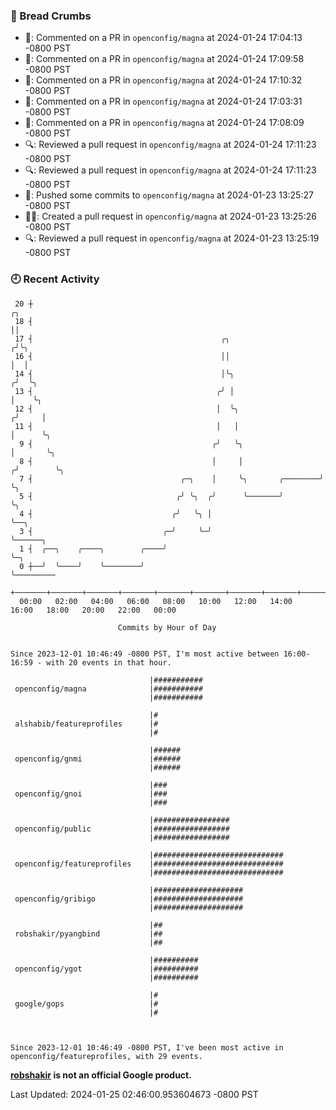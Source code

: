 ### 🍞 Bread Crumbs

 * 💬: Commented on a PR in  `openconfig/magna` at 2024-01-24 17:04:13 -0800 PST
 * 💬: Commented on a PR in  `openconfig/magna` at 2024-01-24 17:09:58 -0800 PST
 * 💬: Commented on a PR in  `openconfig/magna` at 2024-01-24 17:10:32 -0800 PST
 * 💬: Commented on a PR in  `openconfig/magna` at 2024-01-24 17:03:31 -0800 PST
 * 💬: Commented on a PR in  `openconfig/magna` at 2024-01-24 17:08:09 -0800 PST
 * 🔍: Reviewed a pull request in  `openconfig/magna` at 2024-01-24 17:11:23 -0800 PST
 * 🔍: Reviewed a pull request in  `openconfig/magna` at 2024-01-24 17:11:23 -0800 PST
 * 🚢: Pushed some commits to `openconfig/magna` at 2024-01-23 13:25:27 -0800 PST
 * ✍🏼: Created a pull request in `openconfig/magna` at 2024-01-23 13:25:26 -0800 PST
 * 🔍: Reviewed a pull request in  `openconfig/magna` at 2024-01-23 13:25:19 -0800 PST

### 🕘 Recent Activity
```
 20 ┼                                                                    ╭╮
 18 ┤                                                                    ││
 17 ┤                                          ╭╮                       ╭╯╰╮
 16 ┤                                          ││                       │  │
 14 ┤                                          │╰╮                     ╭╯  ╰╮
 13 ┤                                         ╭╯ │                     │    ╰╮
 12 ┤                                         │  ╰╮                   ╭╯     │
 11 ┤                                         │   │                   │      ╰╮
  9 ┤                                        ╭╯   ╰╮                  │       ╰╮
  8 ┤                                        │     │                 ╭╯        ╰╮
  7 ┤                                 ╭─╮    │     ╰╮       ╭────────╯          ╰╮
  5 ┤                                ╭╯ ╰╮  ╭╯      ╰───────╯                    ╰╮
  4 ┤                               ╭╯   ╰╮ │                                     ╰──╮
  3 ┤                             ╭─╯     ╰─╯                                        ╰──────╮
  1 ┤  ╭──╮    ╭────╮        ╭────╯                                                         ╰─╮
  0 ┼──╯  ╰────╯    ╰────────╯                                                                ╰─────────
    +───────+───────+───────+───────+───────+───────+───────+───────+───────+───────+───────+───────+────
  00:00   02:00   04:00   06:00   08:00   10:00   12:00   14:00   16:00   18:00   20:00   22:00   00:00   

						Commits by Hour of Day


Since 2023-12-01 10:46:49 -0800 PST, I'm most active between 16:00-16:59 - with 20 events in that hour.

```



```
                               |###########
 openconfig/magna              |###########
                               |###########

                               |#
 alshabib/featureprofiles      |#
                               |#

                               |######
 openconfig/gnmi               |######
                               |######

                               |###
 openconfig/gnoi               |###
                               |###

                               |#################
 openconfig/public             |#################
                               |#################

                               |#############################
 openconfig/featureprofiles    |#############################
                               |#############################

                               |####################
 openconfig/gribigo            |####################
                               |####################

                               |##
 robshakir/pyangbind           |##
                               |##

                               |##########
 openconfig/ygot               |##########
                               |##########

                               |#
 google/gops                   |#
                               |#



Since 2023-12-01 10:46:49 -0800 PST, I've been most active in openconfig/featureprofiles, with 29 events.

```
**[robshakir](mailto:robjs@google.com) is not an official Google product.**  


Last Updated: 2024-01-25 02:46:00.953604673 -0800 PST
